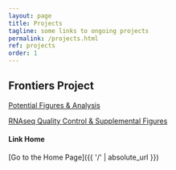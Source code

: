 ```yaml
---
layout: page
title: Projects
tagline: some links to ongoing projects
permalink: /projects.html
ref: projects
order: 1
---
```


## Frontiers Project

[Potential Figures & Analysis](tso_analysis.html)

[RNAseq Quality Control & Supplemental Figures](whole_body_heat_cold_shock_report.html)





#### Link Home 

[Go to the Home Page]({{ '/' | absolute_url }})
